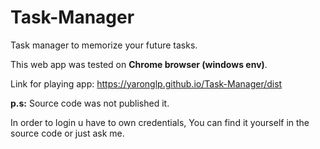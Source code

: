 # Task-Manager
Task manager to memorize your future tasks.

This web app was tested on **Chrome browser (windows env)**.

Link for playing app: https://yaronglp.github.io/Task-Manager/dist

**p.s:** Source code was not published it.

In order to login u have to own credentials, You can find it yourself in the source code or just ask me.
